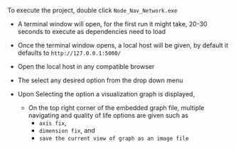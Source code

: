 To execute the project, double click `Node_Nav_Network.exe`

- A terminal window will open, for the first run it might take, 20-30 seconds to execute as dependencies need to load

 - Once the terminal window opens, a local host will be given, by default it defaults to `http://127.0.0.1:5000/`
> 
- Open the local host in any compatible browser

- The select any desired option from the drop down menu

- Upon Selecting the option a visualization graph is displayed, 
	- On the top right corner of the embedded graph file, multiple navigating and quality of life options are given such as 
		- `axis fix`, 
		- `dimension fix`,  and
		- `save the current view of graph as an image file`